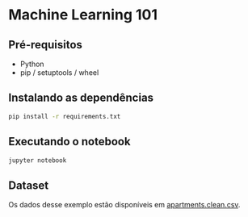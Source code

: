 # Machine Learning 101

## Pré-requisitos

- Python
- pip / setuptools / wheel

## Instalando as dependências

```sh
pip install -r requirements.txt
```

## Executando o notebook

```sh
jupyter notebook
```

## Dataset

Os dados desse exemplo estão disponíveis em [apartments.clean.csv](https://gist.github.com/glauco/74daa64d2a000c50c2af0f861f066a86).
